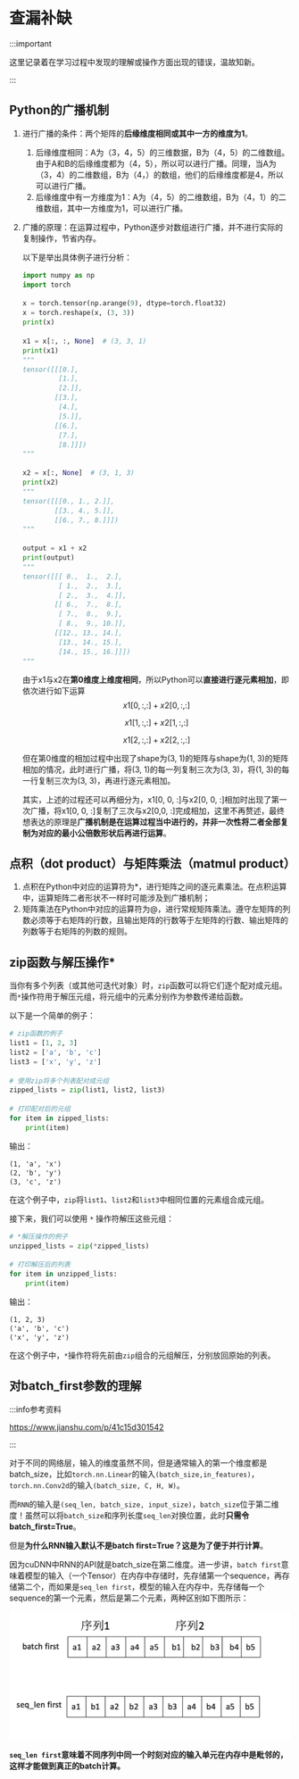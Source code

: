 # 查漏补缺

:::important

这里记录着在学习过程中发现的理解或操作方面出现的错误，温故知新。

:::

## Python的广播机制

1. 进行广播的条件：两个矩阵的**后缘维度相同或其中一方的维度为1**。

   1. 后缘维度相同：A为（3，4，5）的三维数据，B为（4，5）的二维数组。由于A和B的后缘维度都为（4，5），所以可以进行广播。同理，当A为（3，4）的二维数组，B为（4，）的数组，他们的后缘维度都是4，所以可以进行广播。
   2. 后缘维度中有一方维度为1：A为（4，5）的二维数组，B为（4，1）的二维数组，其中一方维度为1，可以进行广播。

2. 广播的原理：在运算过程中，Python逐步对数组进行广播，并不进行实际的复制操作，节省内存。

   以下是举出具体例子进行分析：

   ```python
   import numpy as np
   import torch
   
   x = torch.tensor(np.arange(9), dtype=torch.float32)
   x = torch.reshape(x, (3, 3))
   print(x)
   
   x1 = x[:, :, None]  # (3, 3, 1)
   print(x1)
   """
   tensor([[[0.],
            [1.],
            [2.]],
           [[3.],
            [4.],
            [5.]],
           [[6.],
            [7.],
            [8.]]])
   """
   
   x2 = x[:, None]  # (3, 1, 3)
   print(x2)
   """
   tensor([[[0., 1., 2.]],
           [[3., 4., 5.]],
           [[6., 7., 8.]]])
   """
   
   output = x1 + x2
   print(output)
   """
   tensor([[[ 0.,  1.,  2.],
            [ 1.,  2.,  3.],
            [ 2.,  3.,  4.]],
           [[ 6.,  7.,  8.],
            [ 7.,  8.,  9.],
            [ 8.,  9., 10.]],
           [[12., 13., 14.],
            [13., 14., 15.],
            [14., 15., 16.]]])
   """
   
   ```

   由于x1与x2在**第0维度上维度相同**，所以Python可以**直接进行逐元素相加**，即依次进行如下运算
   $$
   x1[0, :, :] + x2[0, :, :] \tag{1}
   $$
   
   $$
   x1[1, :, :] + x2[1, :, :] \tag{2}
   $$
   
   $$
   x1[2, :, :] + x2[2, :, :] \tag{3}
   $$
   

   但在第0维度的相加过程中出现了shape为(3, 1)的矩阵与shape为(1, 3)的矩阵相加的情况，此时进行广播，将(3, 1)的每一列复制三次为(3, 3)，将(1, 3)的每一行复制三次为(3, 3)，再进行逐元素相加。

   其实，上述的过程还可以再细分为，x1[0, 0, :]与x2[0, 0, :]相加时出现了第一次广播，将x1[0, 0, :]复制了三次与x2[0,0, :]完成相加，这里不再赘述，最终想表达的原理是**广播机制是在运算过程当中进行的，并非一次性将二者全部复制为对应的最小公倍数形状后再进行运算**。

## 点积（dot product）与矩阵乘法（matmul product）

1. 点积在Python中对应的运算符为*，进行矩阵之间的逐元素乘法。在点积运算中，运算矩阵二者形状不一样时可能涉及到广播机制；
2. 矩阵乘法在Python中对应的运算符为@，进行常规矩阵乘法。遵守左矩阵的列数必须等于右矩阵的行数，且输出矩阵的行数等于左矩阵的行数、输出矩阵的列数等于右矩阵的列数的规则。

## zip函数与解压操作*

当你有多个列表（或其他可迭代对象）时，`zip`函数可以将它们逐个配对成元组。而`*`操作符用于解压元组，将元组中的元素分别作为参数传递给函数。

以下是一个简单的例子：

```python
# zip函数的例子
list1 = [1, 2, 3]
list2 = ['a', 'b', 'c']
list3 = ['x', 'y', 'z']

# 使用zip将多个列表配对成元组
zipped_lists = zip(list1, list2, list3)

# 打印配对后的元组
for item in zipped_lists:
    print(item)
```

输出：

```
(1, 'a', 'x')
(2, 'b', 'y')
(3, 'c', 'z')
```

在这个例子中，`zip`将`list1`、`list2`和`list3`中相同位置的元素组合成元组。

接下来，我们可以使用 `*` 操作符解压这些元组：

```python
# *解压操作的例子
unzipped_lists = zip(*zipped_lists)

# 打印解压后的列表
for item in unzipped_lists:
    print(item)
```

输出：

```
(1, 2, 3)
('a', 'b', 'c')
('x', 'y', 'z')
```

在这个例子中，`*`操作符将先前由`zip`组合的元组解压，分别放回原始的列表。

## 对batch_first参数的理解

:::info参考资料

https://www.jianshu.com/p/41c15d301542

:::

对于不同的网络层，输入的维度虽然不同，但是通常输入的第一个维度都是batch_size，比如`torch.nn.Linear`的输入`(batch_size,in_features)`，`torch.nn.Conv2d`的输入`(batch_size, C, H, W)`。

而`RNN`的输入是`(seq_len, batch_size, input_size)`，`batch_size`位于第二维度！虽然可以将`batch_size`和序列长度`seq_len`对换位置，此时**只需令batch_first=True**。

但是**为什么RNN输入默认不是batch first=True？这是为了便于并行计算**。

因为cuDNN中RNN的API就是batch_size在第二维度。进一步讲，`batch first`意味着模型的输入（一个Tensor）在内存中存储时，先存储第一个sequence，再存储第二个，而如果是`seq_len first`，模型的输入在内存中，先存储每一个sequence的第一个元素，然后是第二个元素，两种区别如下图所示：

![img](https://raw.githubusercontent.com/bonjour-npy/Image-Hosting-Service/main/typora_images9136879-3948ad90daaf094a.png)

**`seq_len first`意味着不同序列中同一个时刻对应的输入单元在内存中是毗邻的，这样才能做到真正的batch计算。**